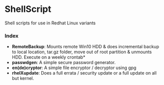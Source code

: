 # ShellScript
Shell scripts for use in Redhat Linux variants

### Index
- **RemoteBackup**: Mounts remote Win10 HDD & does incremental backup to local location, tar.gz folder, 
                    move out of root partition & unmounts HDD. Execute on a weekly crontab*
- **passwdgen**:    A simple secure password generator.
- **en(de)cryptor**: A simple file encryptor / decryptor using gpg
- **rhelXupdate**: Does a full errata / security update or a full update on all but kernel.
